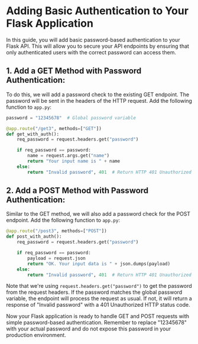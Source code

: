 # Adding Basic Authentication to Your Flask Application

In this guide, you will add basic password-based authentication to your Flask API. This will allow you to secure your API endpoints by ensuring that only authenticated users with the correct password can access them.

## 1. **Add a GET Method with Password Authentication:**

To do this, we will add a password check to the existing GET endpoint. The password will be sent in the headers of the HTTP request. Add the following function to `app.py`:

```python
password = "12345678"  # Global password variable

@app.route("/get3", methods=["GET"])
def get_with_auth():
    req_password = request.headers.get("password")

    if req_password == password:
        name = request.args.get("name")
        return "Your input name is " + name
    else:
        return "Invalid password", 401  # Return HTTP 401 Unauthorized status code
```

## 2. **Add a POST Method with Password Authentication:**

Similar to the GET method, we will also add a password check for the POST endpoint. Add the following function to `app.py`:

```python
@app.route("/post3", methods=["POST"])
def post_with_auth():
    req_password = request.headers.get("password")

    if req_password == password:
        payload = request.json
        return "OK. Your input data is " + json.dumps(payload)
    else:
        return "Invalid password", 401  # Return HTTP 401 Unauthorized status code
```

Note that we're using `request.headers.get("password")` to get the password from the request headers. If the password matches the global password variable, the endpoint will process the request as usual. If not, it will return a response of "Invalid password" with a 401 Unauthorized HTTP status code.

Now your Flask application is ready to handle GET and POST requests with simple password-based authentication. Remember to replace "12345678" with your actual password and do not expose this password in your production environment.